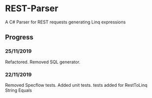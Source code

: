 # REST-Parser
A C# Parser for REST requests generating Linq expressions

## Progress
### 25/11/2019
Refactored. Removed SQL generator. 

### 22/11/2019
Removed Specflow tests.
Added unit tests.
tests added for RestToLinq String Equals
